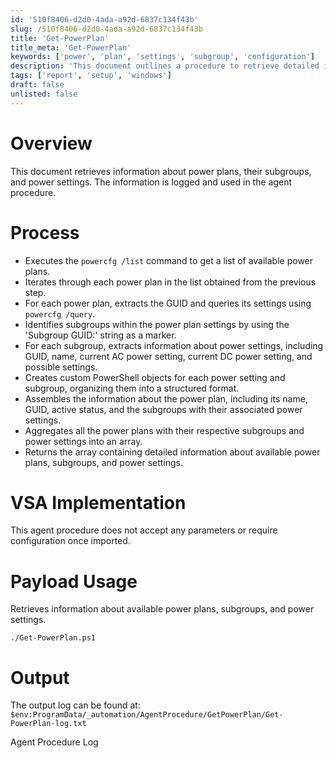 ```yaml
---
id: '510f8406-d2d0-4ada-a92d-6837c134f43b'
slug: /510f8406-d2d0-4ada-a92d-6837c134f43b
title: 'Get-PowerPlan'
title_meta: 'Get-PowerPlan'
keywords: ['power', 'plan', 'settings', 'subgroup', 'configuration']
description: 'This document outlines a procedure to retrieve detailed information about power plans, their subgroups, and associated power settings using the powercfg command. It provides a structured output that can be logged and used for further analysis or configuration management.'
tags: ['report', 'setup', 'windows']
draft: false
unlisted: false
---
```


# Overview
This document retrieves information about power plans, their subgroups, and power settings. The information is logged and used in the agent procedure.

# Process
- Executes the `powercfg /list` command to get a list of available power plans.
- Iterates through each power plan in the list obtained from the previous step.
- For each power plan, extracts the GUID and queries its settings using `powercfg /query`.
- Identifies subgroups within the power plan settings by using the 'Subgroup GUID:' string as a marker.
- For each subgroup, extracts information about power settings, including GUID, name, current AC power setting, current DC power setting, and possible settings.
- Creates custom PowerShell objects for each power setting and subgroup, organizing them into a structured format.
- Assembles the information about the power plan, including its name, GUID, active status, and the subgroups with their associated power settings.
- Aggregates all the power plans with their respective subgroups and power settings into an array.
- Returns the array containing detailed information about available power plans, subgroups, and power settings.

# VSA Implementation
This agent procedure does not accept any parameters or require configuration once imported.

# Payload Usage
Retrieves information about available power plans, subgroups, and power settings.

```
./Get-PowerPlan.ps1
```

# Output
The output log can be found at:
`$env:ProgramData/_automation/AgentProcedure/GetPowerPlan/Get-PowerPlan-log.txt`

Agent Procedure Log